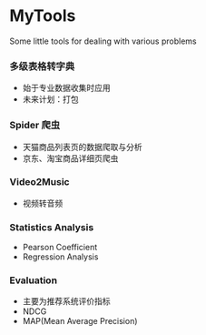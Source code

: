 # MyTools
Some little tools for dealing with various problems
### 多级表格转字典
- 始于专业数据收集时应用
- 未来计划：打包
### Spider 爬虫
- 天猫商品列表页的数据爬取与分析
- 京东、淘宝商品详细页爬虫
### Video2Music
- 视频转音频
### Statistics Analysis
- Pearson Coefficient
- Regression Analysis
### Evaluation
- 主要为推荐系统评价指标
- NDCG
- MAP(Mean Average Precision)
